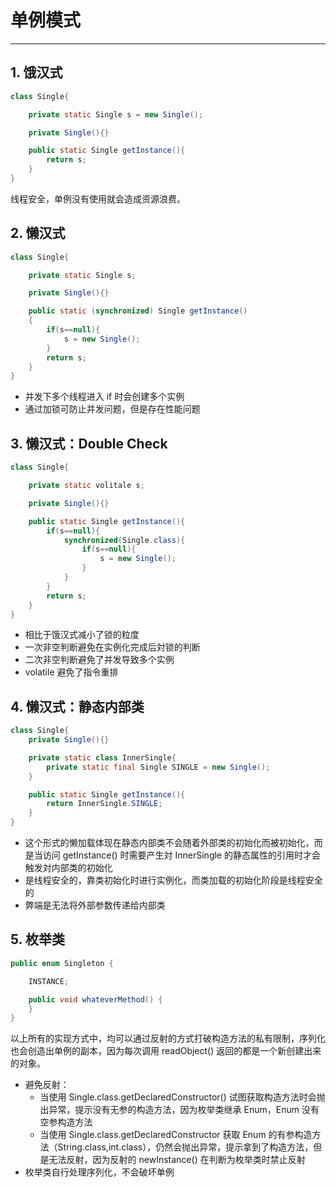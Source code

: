 # 单例模式

---

## 1. 饿汉式

```java
class Single{

    private static Single s = new Single();

    private Single(){}

    public static Single getInstance(){
        return s;
    }
}
```

线程安全，单例没有使用就会造成资源浪费。

## 2. 懒汉式

```java
class Single{

    private static Single s;

    private Single(){}

    public static (synchronized) Single getInstance()
    {
        if(s==null){
            s = new Single();
        }
        return s;
    }
}
```

* 并发下多个线程进入 if 时会创建多个实例
* 通过加锁可防止并发问题，但是存在性能问题

## 3. 懒汉式：Double Check

```java
class Single{

    private static volitale s;

    private Single(){}

    public static Single getInstance(){
        if(s==null){
            synchronized(Single.class){
                if(s==null){
                    s = new Single();
                }
            }
        }
        return s;
    }
}
```

* 相比于饿汉式减小了锁的粒度
* 一次非空判断避免在实例化完成后対锁的判断
* 二次非空判断避免了并发导致多个实例
* volatile 避免了指令重排

## 4. 懒汉式：静态内部类

```java
class Single{
    private Single(){}

    private static class InnerSingle{
        private static final Single SINGLE = new Single();
    }

    public static Single getInstance(){
        return InnerSingle.SINGLE;
    }
}
```

* 这个形式的懒加载体现在静态内部类不会随着外部类的初始化而被初始化，而是当访问 getInstance() 时需要产生対 InnerSingle 的静态属性的引用时才会触发対内部类的初始化
* 是线程安全的，靠类初始化时进行实例化，而类加载的初始化阶段是线程安全的
* 弊端是无法将外部参数传递给内部类

## 5. 枚举类

```java
public enum Singleton {  

    INSTANCE;

    public void whateverMethod() {  
    }  
}
```

以上所有的实现方式中，均可以通过反射的方式打破构造方法的私有限制，序列化也会创造出单例的副本，因为每次调用 readObject() 返回的都是一个新创建出来的对象。

* 避免反射：
  * 当使用 Single.class.getDeclaredConstructor() 试图获取构造方法时会抛出异常，提示没有无参的构造方法，因为枚举类继承 Enum，Enum 没有空参构造方法
  * 当使用 Single.class.getDeclaredConstructor 获取 Enum 的有参构造方法（String.class,int.class），仍然会抛出异常，提示拿到了构造方法，但是无法反射，因为反射的 newInstance() 在判断为枚举类时禁止反射
* 枚举类自行处理序列化，不会破坏单例
